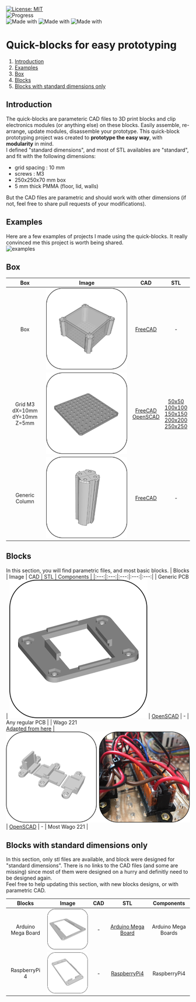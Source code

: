 [![License: MIT](https://img.shields.io/badge/License-MIT-yellow.svg)](https://opensource.org/licenses/MIT)  
![Progress](https://img.shields.io/badge/Work-in%20progress-orange.svg)   
![Made with](https://img.shields.io/badge/Made%20with-FreeCAD-blue.svg)
![Made with](https://img.shields.io/badge/Made%20with-OpenSCAD-yellow.svg) 
![Made with](https://img.shields.io/badge/Made%20with-love-red.svg) 

# Quick-blocks for easy prototyping
1. [Introduction](#introduction)
0. [Examples](#examples)
1. [Box](#box)
2. [Blocks](#blocks)
4. [Blocks with standard dimensions only](#blocks-with-standard-dimensions-only)

## Introduction
The quick-blocks are parameteric CAD files to 3D print blocks and clip electronics modules (or anything else) on these blocks. Easily assemble, re-arrange, update modules, disassemble your prototype. This quick-block prototyping project was created to **prototype the easy way**, with **modularity** in mind.  
I defined "standard dimensions", and most of STL availables are "standard", and fit with the following dimensions: 
- grid spacing : 10 mm
- screws : M3
- 250x250x70 mm box
- 5 mm thick PMMA (floor, lid, walls)  

But the CAD files are parametric and should work with other dimensions (if not, feel free to share pull requests of your modifications).

## Examples
Here are a few examples of projects I made using the quick-blocks. It really convinced me this project is worth being shared.  
![examples](img/examples.svg)

## Box
| Box        | Image     | CAD | STL |
|:---:|:---:|:---:|:---:|
| Box | ![box](img/box.svg) | [FreeCAD](cad/box.FCStd) | - |
| Grid M3<br>dX=10mm<br>dY=10mm<br>Z=5mm | ![alt text](img/grid_m3-x10-y10.svg) | [FreeCAD](cad/grid.FCStd)<br>[OpenSCAD](cad/grid.scad) | [50x50](stl/grid_m3-x10-y10_50x50.stl)<br>[100x100](stl/grid_m3-x10-y10_50x50.stl)<br>[150x150](stl/grid_m3-x10-y10_50x50.stl)<br>[200x200](stl/grid_m3-x10-y10_50x50.stl)<br>[250x250](stl/grid_m3-x10-y10_50x50.stl) | [50x50](dxf/grid_m3-x10-y10_50x50.dxf)<br>[100x100](dxf/grid_m3-x10-y10_50x50.dxf)<br>[150x150](dxf/grid_m3-x10-y10_50x50.dxf)<br>[200x200](dxf/grid_m3-x10-y10_50x50.dxf)<br>[250x250](dxf/grid_m3-x10-y10_50x50.dxf)  |
| Generic Column | ![generic column](img/column.svg) | [FreeCAD](cad/column.FCStd) | - |

## Blocks
In this section, you will find parametric files, and most basic blocks.
| Blocks        | Image     | CAD | STL | Components |
|:---:|:---:|:---:|:---:|:---:|
| Generic PCB | ![generic pcb](img/generic_pcb.svg) | [OpenSCAD](cad/pcb.scad) | - | Any regular PCB |
| Wago 221<br>[Adapted from here](https://www.thingiverse.com/thing:2075219/files) | ![wago-221](img/wago-221.svg) | [OpenSCAD](cad/wago-221.scad) | - | Most Wago 221 |


## Blocks with standard dimensions only
In this section, only stl files are available, and block were designed for "standard dimensions". There is no links to the CAD files (and some are missing) since most of them were designed on a hurry and definitly need to be designed again.  
Feel free to help updating this section, with new blocks designs, or with parametric CAD.

| Blocks        | Image     | CAD | STL | Components |
|:---:|:---:|:---:|:---:|:---:|
| Arduino Mega Board | ![arduino mega board](img/arduino_mega_board.svg) | - | [Arduino Mega Board](stl/arduino_mega_board.stl) | Arduino Mega Boards |
| RaspberryPi 4 | ![RaspberryPi4](img/raspberrypi4.svg) | - | [RaspberryPi4](stl/raspberrypi4.stl) | RaspberryPi4 |